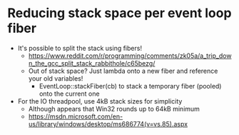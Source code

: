 <!-- TITLE: Scribbles -->
<!-- SUBTITLE: Simply various thoughts and ideas -->

# Reducing stack space per event loop fiber
* It's possible to split the stack using fibers!
	* https://www.reddit.com/r/programming/comments/zk05a/a_trip_down_the_gcc_split_stack_rabbithole/c65bezg/
	* Out of stack space? Just lambda onto a new fiber and reference your old variables!
		* EventLoop::stackFiber(cb) to stack a temporary fiber (pooled) onto the current one
* For the IO threadpool, use 4kB stack sizes for simplicity
	* Although appears that Win32 rounds up to 64kB minimum
	* https://msdn.microsoft.com/en-us/library/windows/desktop/ms686774(v=vs.85).aspx